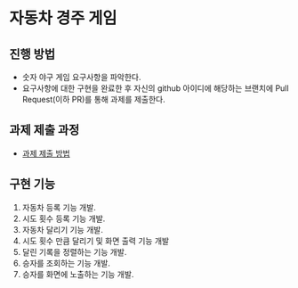 # 자동차 경주 게임
## 진행 방법
* 숫자 야구 게임 요구사항을 파악한다.
* 요구사항에 대한 구현을 완료한 후 자신의 github 아이디에 해당하는 브랜치에 Pull Request(이하 PR)를 통해 과제를 제출한다.

## 과제 제출 과정
* [과제 제출 방법](https://github.com/next-step/nextstep-docs/tree/master/precourse)

## 구현 기능

1. 자동차 등록 기능 개발.
2. 시도 횟수 등록 기능 개발.
3. 자동차 달리기 기능 개발.
4. 시도 횟수 만큼 달리기 및 화면 출력 기능 개발
5. 달린 기록을 정렬하는 기능 개발.
6. 승자를 조회하는 기능 개발.
7. 승자를 화면에 노출하는 기능 개발.
